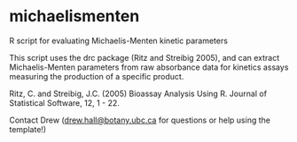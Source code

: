 # michaelismenten
R script for evaluating Michaelis-Menten kinetic parameters

This script uses the drc package (Ritz and Streibig 2005), and can extract Michaelis-Menten parameters from raw absorbance data for kinetics assays measuring the production of a specific product. 

Ritz, C. and Streibig, J.C. (2005) Bioassay Analysis Using R. Journal of Statistical Software, 12, 1 - 22.


Contact Drew (drew.hall@botany.ubc.ca for questions or help using the template!)
